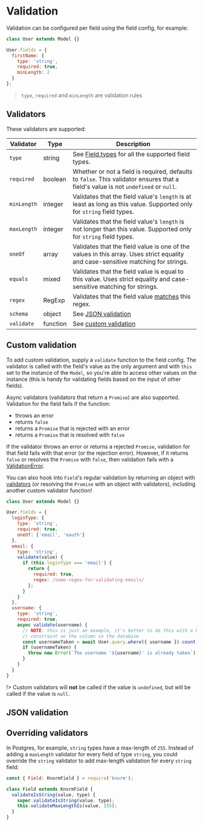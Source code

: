 # Validation

Validation can be configured per field using the field config, for example:

```js
class User extends Model {}

User.fields = {
  firstName: {
    type: 'string',
    required: true,
    minLength: 2
  }
};
```
> `type`, `required` and `minLength` are validation rules

## Validators

These validators are supported:

| Validator   | Type     |  Description                                        |
| ----------- | -------- | --------------------------------------------------- |
| `type`      | string   | See [Field.types](../api/field.md#fieldtypes) for all the supported field types. |
| `required`  | boolean  | Whether or not a field is required, defaults to `false`. This validator ensures that a field's value is not `undefined` or `null`. |
| `minLength` | integer  | Validates that the field value's `length` is at least as long as this value. Supported only for `string` field types. |
| `maxLength` | integer  | Validates that the field value's `length` is not longer than this value. Supported only for `string` field types. |
| `oneOf`     | array    | Validates that the field value is one of the values in this array. Uses strict equality and case-sensitive matching for strings. |
| `equals`    | mixed    | Validates that the field value is equal to this value. Uses strict equality and case-sensitive matching for strings. |
| `regex`     | RegExp   | Validates that the field value [matches](https://developer.mozilla.org/en-US/docs/Web/JavaScript/Reference/Global_Objects/RegExp/test) this regex. |
| `schema`    | object   | See [JSON validation](#json-validation) |
| `validate`  | function | See [custom validation](#custom-validation) |

## Custom validation

To add custom validation, supply a `validate` function to the field config. The
validator is called with the field's value as the only argument and with `this`
set to the instance of the `Model`, so you're able to access other values on the
instance (this is handy for validating fields based on the input of other fields).

Async validators (validators that return a `Promise`) are also supported.
Validation for the field fails if the function:

- throws an error
- returns `false`
- returns a `Promise` that is rejected with an error
- returns a `Promise` that is resolved with `false`

If the validator throws an error or returns a rejected `Promise`, validation for
that field fails with that error (or the rejection error). However, if it returns
`false` or resolves the `Promise` with `false`, then validation fails with a
[ValidationError](../api/validation-error.md).

You can also hook into `Field`'s regular validation by returning an object with
[validators](#validators) (or resolving the `Promise` with an object with
validators), including another custom validator function!

```js
class User extends Model {}

User.fields = {
  loginType: {
    type: 'string',
    required: true,
    oneOf: ['email', 'oauth']
  },
  email: {
    type: 'string',
    validate(value) {
      if (this.loginType === 'email') {
        return {
          required: true,
          regex: /some-regex-for-validating-emails/
        };
      }
    }
  },
  username: {
    type: 'string',
    required: true,
    async validate(username) {
      // NOTE: this is just an example, it's better to do this with a UNIQUE
      // constraint on the column in the database
      const usernameTaken = await User.query.where({ username }).count();
      if (usernameTaken) {
        throw new Error(`The username '${username}' is already taken`);
      }
    }
  }
}
```

!> Custom validators will __not__ be called if the value is `undefined`, but
will be called if the value is `null`.

## JSON validation

## Overriding validators

In Postgres, for example, `string` types have a max-length of `255`. Instead of
adding a `maxLength` validator for every field of type `string`, you could
override the `string` validator to add max-length validation for every `string`
field:

```js
const { Field: KnormField } = require('knorm');

class Field extends KnormField {
  validateIsString(value, type) {
    super.validateIsString(value, type);
    this.validateMaxLengthIs(value, 255);
  }
}
```
